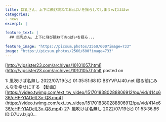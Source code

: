 ```yaml
---
title: 巨乳さん、上下に飛び跳ねてお○ぱいを揺らしてしまうｗむほほｗ
categories:
- news
excerpt: |
  
feature_text: |
  ## 巨乳さん、上下に飛び跳ねてお○ぱいを揺ら...
  
feature_image: "https://picsum.photos/2560/600?image=733"
image: "https://picsum.photos/2560/600?image=733"
---
```


[http://vipsister23.com/archives/10101057.html](http://vipsister23.com/archives/10101057.html)
posted on 

<!--more-->

1: 風吹けば名無し 2022/07/19(火) 01:35:51.68 ID:BSYVPJJ40.net 寝る前にみんなを幸せにする 【動画】 [https://video.twimg.com/ext_tw_video/1517018380288806912/pu/vid/414x636/cHF-YlADelL3v-Q8.mp4](https://video.twimg.com/ext_tw_video/1517018380288806912/pu/vid/414x636/cHF-YlADelL3v-Q8.mp4) 27: 風吹けば名無し 2022/07/19(火) 01:53:36.86 ID:D7UvJzjq0...

